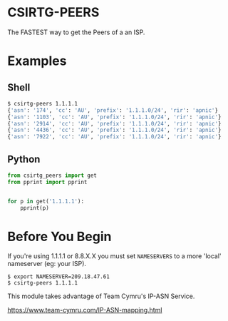 # CSIRTG-PEERS

The FASTEST way to get the Peers of a an ISP.

# Examples
## Shell
```bash
$ csirtg-peers 1.1.1.1
{'asn': '174', 'cc': 'AU', 'prefix': '1.1.1.0/24', 'rir': 'apnic'}
{'asn': '1103', 'cc': 'AU', 'prefix': '1.1.1.0/24', 'rir': 'apnic'}
{'asn': '2914', 'cc': 'AU', 'prefix': '1.1.1.0/24', 'rir': 'apnic'}
{'asn': '4436', 'cc': 'AU', 'prefix': '1.1.1.0/24', 'rir': 'apnic'}
{'asn': '7922', 'cc': 'AU', 'prefix': '1.1.1.0/24', 'rir': 'apnic'}
```

## Python
```python
from csirtg_peers import get
from pprint import pprint


for p in get('1.1.1.1'):
    pprint(p)
```

# Before You Begin
If you're using 1.1.1.1 or 8.8.X.X you must set `NAMESERVERS` to a more 'local' nameserver (eg: your ISP).

```shell
$ export NAMESERVER=209.18.47.61
$ csirtg-peers 1.1.1.1
```

This module takes advantage of Team Cymru's IP-ASN Service. 

https://www.team-cymru.com/IP-ASN-mapping.html